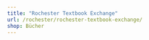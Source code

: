 ```yaml
---
title: "Rochester Textbook Exchange"
url: /rochester/rochester-textbook-exchange/
shop: Bücher
---
```

